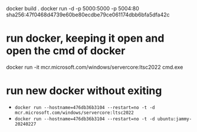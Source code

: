 docker build .
docker run -d -p 5000:5000 -p 5004:80 sha256:47f0468d4739e60be80ecdbe79ce061174dbb6bfa5dfa42c

# run docker, keeping it open and open the cmd of docker
docker run -it mcr.microsoft.com/windows/servercore:ltsc2022 cmd.exe

# run new docker without exiting
- `docker run --hostname=476db36b3104 --restart=no -t -d mcr.microsoft.com/windows/servercore:ltsc2022`
- `docker run --hostname=476db36b3104 --restart=no -t -d ubuntu:jammy-20240227`